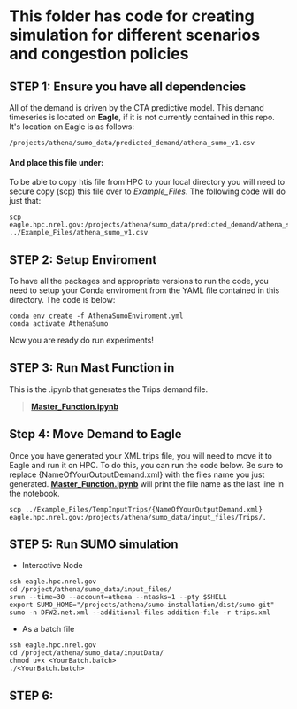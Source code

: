 # This folder has code for creating simulation for different scenarios and congestion policies

## STEP 1: Ensure you have all dependencies

All of the demand is driven by the CTA predictive model. This demand timeseries is located on **Eagle**, if it is not currently contained in this repo. It's location on Eagle is as follows:
```linux  
/projects/athena/sumo_data/predicted_demand/athena_sumo_v1.csv
```

#### And place this file under:
To be able to copy htis file from HPC to your local directory you will need to secure copy (scp) this file over to *Example_Files*. The following code will do just that:
```linux  
scp eagle.hpc.nrel.gov:/projects/athena/sumo_data/predicted_demand/athena_sumo_v1.csv ../Example_Files/athena_sumo_v1.csv
```
## STEP 2: Setup Enviroment
To have all the packages and appropriate versions to run the code, you need to setup your Conda enviroment from the YAML file contained in this directory. The code is below:
```git
conda env create -f AthenaSumoEnviroment.yml 
conda activate AthenaSumo
```

Now you are ready do run experiments!

## STEP 3: Run Mast Function in  
This is the .ipynb that generates the Trips demand file.
>  [**Master_Function.ipynb**](Master_Function.ipynb)

## Step 4: Move Demand to Eagle
Once you have generated your XML trips file, you will need to move it to Eagle and run it on HPC. To do this, you can run the code below. Be sure to replace {NameOfYourOutputDemand.xml} with the files name you just generated. [**Master_Function.ipynb**](Master_Function.ipynb) will print the file name as the last line in the notebook.
```linux
scp ../Example_Files/TempInputTrips/{NameOfYourOutputDemand.xml} eagle.hpc.nrel.gov:/projects/athena/sumo_data/input_files/Trips/.
```

## STEP 5: Run SUMO simulation

- Interactive Node
```linux
ssh eagle.hpc.nrel.gov
cd /project/athena/sumo_data/input_files/
srun --time=30 --account=athena --ntasks=1 --pty $SHELL
export SUMO_HOME="/projects/athena/sumo-installation/dist/sumo-git"
sumo -n DFW2.net.xml --additional-files addition-file -r trips.xml 
```

- As a batch file
```linux
ssh eagle.hpc.nrel.gov
cd /project/athena/sumo_data/inputData/
chmod u+x <YourBatch.batch>
./<YourBatch.batch>
```

## STEP 6: 
